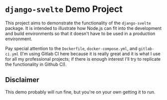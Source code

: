 # `django-svelte` Demo Project

This project aims to demonstrate the functionality of the `django-svelte` package. It is intended to illustrate how Node.js can fit into the development and build environments so that it doesn't have to be used in a production environment.

Pay special attention to the `Dockerfile`, `docker-compose.yml`, and `gitlab-ci.yml` (I'm using Gitlab CI here because it is really great and it is what I use for all my professional projects; if there is enough interest I'll try to replicate the functionality in Github CI).

## Disclaimer

This demo probably will run fine, but you're on your own getting it to run.
